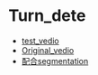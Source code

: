# Turn_dete

- [test_vedio](https://drive.google.com/file/d/1HTwnNWvg6wlIjDoe6LveKeB_iZrf78OQ/view?usp=sharing)
- [Original_vedio](https://drive.google.com/file/d/10EJllU9BGQ7URTnX12RJk28xKEHGxvXF/view?usp=sharing)
- [配合segmentation](https://github.com/Give-HinataHajime-sakuramochi/InternImage/tree/master/segmentation)
